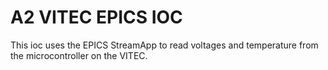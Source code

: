 A2 VITEC EPICS IOC
===================

This ioc uses the EPICS StreamApp to read voltages and temperature
from the microcontroller on the VITEC.
